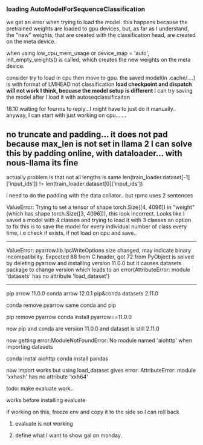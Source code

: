 
### loading AutoModelForSequenceClassification
we get an error when trying to load the model.
this happens because the pretrained weights are loaded to gpu devices,
but, as far as I understand, the "new" weights, that are created with the classification head,
are created on the meta device.

when using low_cpu_mem_usage or device_map = 'auto',
init_empty_weights() is called, which creates the new weights on the meta device.

consider try to load in cpu then move to gpu.
the saved model(in .cache/....) is with format of LMHEAD not classification
**load checkpoint and dispatch will not work I think, becuase the model setup is different**
I can try saving the model after I load it with autoseqclassificaiton


18.10
waiting for fourms to reply.. I might have to just do it manually..
anyway, I can start with just working on cpu.......


no truncate and padding...
it does not pad because max_len is not set in llama 2
I can solve this by padding online, with dataloader...
with nous-llama its fine
--
actually problem is that not all lengths is same
len(train_loader.dataset[-1]['input_ids']) != len(train_loader.dataset[0]['input_ids'])

i need to do the padding with the data collator..
but rpmc uses 2 sentences 

ValueError: Trying to set a tensor of shape torch.Size([4, 4096]) in "weight" (which has shape torch.Size([3, 4096])), this look incorrect.
Looks like I saved a model with 4 classes and trying to load it with 3 classes
an option to fix this is to save the model for every individual number of class every time,
i.e check if exists, if not load on cpu and save..


-----
ValueError: pyarrow.lib.IpcWriteOptions size changed, may indicate binary incompatibility. Expected 88 from C header, got 72 from PyObject
is solved by deleting pyarrow and installing version 11.0.0
but it causes datasets package to change version
which leads to an error(AttributeError: module 'datasets' has no attribute 'load_dataset')


-----
pip arrow 11.0.0
conda arrow 12.0.1
pip&conda datasets 2.11.0

conda remove pyarrow
same conda and pip

pip remove pyarrow
conda install pyarrow==11.0.0

now pip and conda are version 11.0.0
and dataset is still 2.11.0

now getting error:ModuleNotFoundError: No module named 'aiohttp'
when importing datasets

conda instal aiohttp
conda install pandas

now import works
but using load_dataset gives error: AttributeError: module 'xxhash' has no attribute 'xxh64'

todo: make evaluate work..

works before installing evaluate

if working on this, freeze env and copy it to the side so I can roll back


1) evaluate is not working

2) define what I want to show gal on monday.